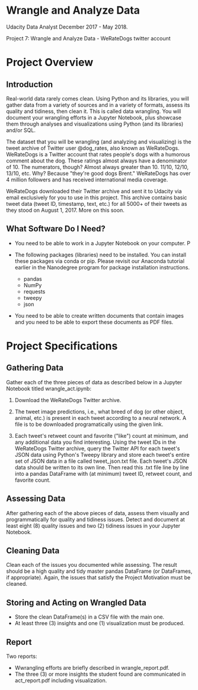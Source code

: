 # Wrangle and Analyze Data
Udacity Data Analyst December 2017 - May 2018. 

Project 7: Wrangle and Analyze Data - WeRateDogs twitter account

# Project Overview
## Introduction
Real-world data rarely comes clean. Using Python and its libraries, you will gather data from a variety of sources and in a variety of formats, assess its quality and tidiness, then clean it. This is called data wrangling. You will document your wrangling efforts in a Jupyter Notebook, plus showcase them through analyses and visualizations using Python (and its libraries) and/or SQL.

The dataset that you will be wrangling (and analyzing and visualizing) is the tweet archive of Twitter user @dog_rates, also known as WeRateDogs. WeRateDogs is a Twitter account that rates people's dogs with a humorous comment about the dog. These ratings almost always have a denominator of 10. The numerators, though? Almost always greater than 10. 11/10, 12/10, 13/10, etc. Why? Because "they're good dogs Brent." WeRateDogs has over 4 million followers and has received international media coverage.

WeRateDogs downloaded their Twitter archive and sent it to Udacity via email exclusively for you to use in this project. This archive contains basic tweet data (tweet ID, timestamp, text, etc.) for all 5000+ of their tweets as they stood on August 1, 2017. More on this soon.

## What Software Do I Need?

- You need to be able to work in a Jupyter Notebook on your computer. P
- The following packages (libraries) need to be installed. You can install these packages via conda or pip. Please revisit our Anaconda tutorial earlier in the Nanodegree program for package installation instructions.
   - pandas
  - NumPy
  - requests
  - tweepy
  - json

- You need to be able to create written documents that contain images and you need to be able to export these documents as PDF files. 

# Project Specifications

## Gathering Data
Gather each of the three pieces of data as described below in a Jupyter Notebook titled wrangle_act.ipynb:

1. Download the WeRateDogs Twitter archive. 

2. The tweet image predictions, i.e., what breed of dog (or other object, animal, etc.) is present in each tweet according to a neural network. A file is to be downloaded programatically using the given link.

2. Each tweet's retweet count and favorite ("like") count at minimum, and any additional data you find interesting. Using the tweet IDs in the WeRateDogs Twitter archive, query the Twitter API for each tweet's JSON data using Python's Tweepy library and store each tweet's entire set of JSON data in a file called tweet_json.txt file. Each tweet's JSON data should be written to its own line. Then read this .txt file line by line into a pandas DataFrame with (at minimum) tweet ID, retweet count, and favorite count.

## Assessing Data
After gathering each of the above pieces of data, assess them visually and programmatically for quality and tidiness issues. Detect and document at least eight (8) quality issues and two (2) tidiness issues in your Jupyter Notebook. 

## Cleaning Data
Clean each of the issues you documented while assessing.  The result should be a high quality and tidy master pandas DataFrame (or DataFrames, if appropriate). Again, the issues that satisfy the Project Motivation must be cleaned.

## Storing and Acting on Wrangled Data
- Store the clean DataFrame(s) in a CSV file with the main one. 
- At least three (3) insights and one (1) visualization must be produced.

## Report
Two reports:
- Wwrangling efforts are briefly described in wrangle_report.pdf.
- The three (3) or more insights the student found are communicated in act_report.pdf including visualization.
